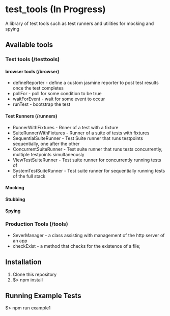 # test_tools (In Progress)
A library of test tools such as test runners and utilities for mocking and spying

## Available tools
### Test tools (/testtools)
#### browser tools (/browser)
* defineReporter - define a custom jasmine reporter to post test results once the test completes
* pollFor - poll for some condition to be true
* waitForEvent - wait for some event to occur
* runTest - bootstrap the test
#### Test Runners (/runners)
* RunnerWithFixtures - Rnner of a test with a fixture
* SuiteRunnerWithFixtures - Runner of a suite of tests with fixtures
* SequentialSuiteRunner - Test Suite runner that runs testpoints sequentially, one after the other
* ConcurrentSuiteRunner - Test suite runner that runs tests concurrently, multiple testpoints simultaneously
* ViewTestSuiteRunner - Test suite runner for concurrently running tests of 
* SystemTestSuiteRunner - Test suite runner for sequentially running tests of the full stack
#### Mocking
#### Stubbing
#### Spying
### Production Tools (/tools)
* SeverManager - a class assisting with management of the http server of an app
* checkExist - a method that checks for the existence of a file;

## Installation 
1. Clone this repository
2. $> npm install

## Running Example Tests
$> npm run example1
